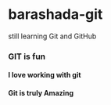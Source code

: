 # barashada-git
still learning Git and GitHub


### GIT is fun

#### I love working with git 


#### Git is truly Amazing 

